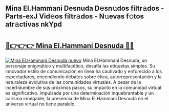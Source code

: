 ## Mina El.Hammani Desnuda D𝚎sn𝚞dos filtr𝚊dos - Parts-exJ Vid𝚎os filtr𝚊dos - N𝚞evas f𝚘tos atr𝚊ctivas nkYpd

# <h2><a href="http://mb8weg.tromn.icu/?c=Mina+El.Hammani+Desnuda">🔗👉👉👉 Mina El.Hammani Desnuda 🔗🔗</a></h2>

[![Mina El.Hammani Desnuda nuevo](https://i.imgur.com/pEAQMta.gif)](http://mb8weg.tromn.icu/?c=Mina+El.Hammani+Desnuda)
Mina El.Hammani Desnuda, un personaje enigmático y multifacético, desafía las etiquetas simples. Su innovador estilo de comunicación en línea ha cautivado y enfurecido a los espectadores, encendiendo debates sobre ética, autorrepresentación y la naturaleza evolutiva de las comunidades virtuales. A pesar de la incertidumbre de sus próximos pasos, su impacto en la comunidad virtual es significativo. Impulsada por una determinación inquebrantable y un carisma innegable, la presencia de Mina El.Hammani Desnuda en el universo virtual no tiene paralelo.
